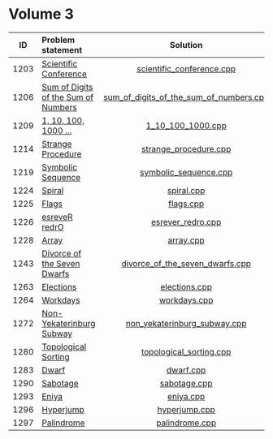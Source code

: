 # Volume 3

|  ID  |            Problem statement            |                  Solution                   |
|:----:|:----------------------------------------|:-------------------------------------------:|
| 1203 | [Scientific Conference][]               | [scientific_conference.cpp][]               |
| 1206 | [Sum of Digits of the Sum of Numbers][] | [sum_of_digits_of_the_sum_of_numbers.cpp][] |
| 1209 | [1, 10, 100, 1000 ...][]                | [1_10_100_1000.cpp][]                       |
| 1214 | [Strange Procedure][]                   | [strange_procedure.cpp][]                   |
| 1219 | [Symbolic Sequence][]                   | [symbolic_sequence.cpp][]                   |
| 1224 | [Spiral][]                              | [spiral.cpp][]                              |
| 1225 | [Flags][]                               | [flags.cpp][]                               |
| 1226 | [esreveR redrO][]                       | [esrever_redro.cpp][]                       |
| 1228 | [Array][]                               | [array.cpp][]                               |
| 1243 | [Divorce of the Seven Dwarfs][]         | [divorce_of_the_seven_dwarfs.cpp][]         |
| 1263 | [Elections][]                           | [elections.cpp][]                           |
| 1264 | [Workdays][]                            | [workdays.cpp][]                            |
| 1272 | [Non-Yekaterinburg Subway][]            | [non_yekaterinburg_subway.cpp][]            |
| 1280 | [Topological Sorting][]                 | [topological_sorting.cpp][]                 |
| 1283 | [Dwarf][]                               | [dwarf.cpp][]                               |
| 1290 | [Sabotage][]                            | [sabotage.cpp][]                            |
| 1293 | [Eniya][]                               | [eniya.cpp][]                               |
| 1296 | [Hyperjump][]                           | [hyperjump.cpp][]                           |
| 1297 | [Palindrome][]                          | [palindrome.cpp][]                          |

[Scientific Conference]:               http://acm.timus.ru/problem.aspx?space=1&num=1203
[Sum of Digits of the Sum of Numbers]: http://acm.timus.ru/problem.aspx?space=1&num=1206
[1, 10, 100, 1000 ...]:                http://acm.timus.ru/problem.aspx?space=1&num=1209
[Strange Procedure]:                   http://acm.timus.ru/problem.aspx?space=1&num=1214
[Symbolic Sequence]:                   http://acm.timus.ru/problem.aspx?space=1&num=1219
[Spiral]:                              http://acm.timus.ru/problem.aspx?space=1&num=1224
[Flags]:                               http://acm.timus.ru/problem.aspx?space=1&num=1225
[esreveR redrO]:                       http://acm.timus.ru/problem.aspx?space=1&num=1226
[Array]:                               http://acm.timus.ru/problem.aspx?space=1&num=1228
[Divorce of the Seven Dwarfs]:         http://acm.timus.ru/problem.aspx?space=1&num=1243
[Elections]:                           http://acm.timus.ru/problem.aspx?space=1&num=1263
[Workdays]:                            http://acm.timus.ru/problem.aspx?space=1&num=1264
[Non-Yekaterinburg Subway]:            http://acm.timus.ru/problem.aspx?space=1&num=1272
[Topological Sorting]:                 http://acm.timus.ru/problem.aspx?num=1280
[Dwarf]:                               http://acm.timus.ru/problem.aspx?space=1&num=1283
[Sabotage]:                            http://acm.timus.ru/problem.aspx?space=1&num=1290
[Eniya]:                               http://acm.timus.ru/problem.aspx?space=1&num=1293
[Hyperjump]:                           http://acm.timus.ru/problem.aspx?space=1&num=1296
[Palindrome]:                          http://acm.timus.ru/problem.aspx?space=1&num=1297

[scientific_conference.cpp]:               scientific_conference.cpp
[sum_of_digits_of_the_sum_of_numbers.cpp]: sum_of_digits_of_the_sum_of_numbers.cpp
[1_10_100_1000.cpp]:                       1_10_100_1000.cpp
[strange_procedure.cpp]:                   strange_procedure.cpp
[symbolic_sequence.cpp]:                   symbolic_sequence.cpp
[spiral.cpp]:                              spiral.cpp
[flags.cpp]:                               flags.cpp
[esrever_redro.cpp]:                       esrever_redro.cpp
[array.cpp]:                               array.cpp
[divorce_of_the_seven_dwarfs.cpp]:         divorce_of_the_seven_dwarfs.cpp
[elections.cpp]:                           elections.cpp
[workdays.cpp]:                            workdays.cpp
[non_yekaterinburg_subway.cpp]:            non_yekaterinburg_subway.cpp
[topological_sorting.cpp]:                 topological_sorting.cpp
[dwarf.cpp]:                               dwarf.cpp
[sabotage.cpp]:                            sabotage.cpp
[eniya.cpp]:                               eniya.cpp
[hyperjump.cpp]:                           hyperjump.cpp
[palindrome.cpp]:                          palindrome.cpp
